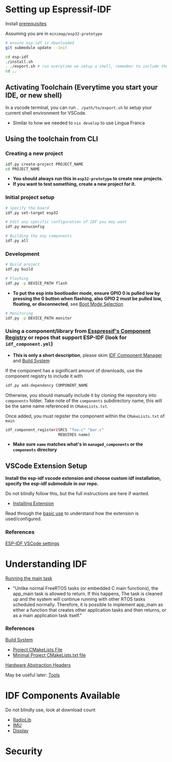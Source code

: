 # Setting up Espressif-IDF
Install [prerequisites](https://docs.espressif.com/projects/esp-idf/en/latest/esp32/get-started/linux-macos-setup.html#step-1-install-prerequisites)

Assuming you are in `minimap/esp32-prototype`
```bash
# ensure esp-idf is downloaded
git submodule update --init

cd esp-idf
./install.sh
. ./export.sh # run everytime we setup a shell, remember to include the absolute path to export.sh!!!
cd ..
```

## Activating Toolchain (Everytime you start your IDE, or new shell)
In a vscode terminal, you can run `. /path/to/export.sh` to setup your current shell environment for VSCode.
- Similar to how we needed to `nix develop` to use Lingua Franca

## Using the toolchain from CLI
### Creating a new project
```bash
idf.py create-project PROJECT_NAME
cd PROJECT_NAME
```
- **You should always run this in `esp32-prototype` to create new projects.**
- **If you want to test something, create a new project for it.**

### Initial project setup
```bash
# Specify the board
idf.py set-target esp32

# Edit any specific configuration of IDF you may want
idf.py menuconfig

# Building the esp components
idf.py all
```

### Development
```bash
# Build project
idf.py build

# Flashing
idf.py -p DEVICE_PATH flash
```
- **To put the esp into bootloader mode, ensure GPIO 0 is pulled low by pressing the 0 button when flashing, also GPIO 2 must be pulled low, floating, or disconnected**, see [Boot Mode Selection](https://docs.espressif.com/projects/esptool/en/latest/esp32/advanced-topics/boot-mode-selection.html#boot-mode-selection)

```bash
# Monitoring
idf.py -p DEVICE_PATH monitor
```

### Using a component/library from [Esspressif's Component Registry](https://components.espressif.com/) or repos that support ESP-IDF (look for `idf_component.yml`)
- **This is only a short description**, please skim [IDF Component Manager](https://docs.espressif.com/projects/esp-idf/en/stable/esp32/api-guides/tools/idf-component-manager.html#idf-component-manager) and [Build System](https://docs.espressif.com/projects/esp-idf/en/latest/esp32/api-guides/build-system.html) 

If the component has a significant amount of downloads, use the component registry to include it with
```bash
idf.py add-dependency COMPONENT_NAME
```
Otherwise, you should manually include it by cloning the repository into `components` folder. Take note of the `components` subdirectory name, this will be the same name referenced in `CMakeLists.txt`.

Once added, you must register the component within the `CMakeLists.txt` of `main`

```bash
idf_component_register(SRCS "foo.c" "bar.c"
                       REQUIRES name)
```
- **Make sure `name` matches what's in `managed_components` or the `components` directory**

## VSCode Extension Setup
**Install the esp-idf vscode extension and choose custom idf installation, specify the esp-idf submodule in our repo.**

Do not blindly follow this, but the full instructions are here if wanted.
- [Installing Extension](https://github.com/espressif/vscode-esp-idf-extension/blob/master/docs/tutorial/install.md)

Read through the [basic use](https://github.com/espressif/vscode-esp-idf-extension/blob/master/docs/tutorial/basic_use.md) to understand how the extension is used/configured.

### References
[ESP-IDF VSCode settings](https://github.com/espressif/vscode-esp-idf-extension/blob/master/docs/SETTINGS.md)

# Understanding IDF
[Running the main task](https://docs.espressif.com/projects/esp-idf/en/latest/esp32/api-guides/startup.html#running-the-main-task)
- "Unlike normal FreeRTOS tasks (or embedded C main functions), the app_main task is allowed to return. If this happens, The task is cleaned up and the system will continue running with other RTOS tasks scheduled normally. Therefore, it is possible to implement app_main as either a function that creates other application tasks and then returns, or as a main application task itself."

### References
[Build System](https://docs.espressif.com/projects/esp-idf/en/latest/esp32/api-guides/build-system.html)
- [Project CMakeLists File](https://docs.espressif.com/projects/esp-idf/en/latest/esp32/api-guides/build-system.html#example-project)
- [Minimal Project CMakeLists.txt file](https://docs.espressif.com/projects/esp-idf/en/latest/esp32/api-guides/build-system.html#minimal-example-cmakelists)

[Hardware Abstraction Headers](https://docs.espressif.com/projects/esp-idf/en/stable/esp32/api-guides/hardware-abstraction.html?highlight=reset%20pin#id1)

May be useful later: [Tools](https://docs.espressif.com/projects/esp-idf/en/latest/esp32/api-guides/tools/idf-tools.html)

# IDF Components Available
Do not blindly use, look at download count
- [RadioLib](https://components.espressif.com/components/jgromes/radiolib/versions/7.1.0)
- [IMU](https://components.espressif.com/components/truita/mpu9250/versions/1.0.1)
- [Display](https://components.espressif.com/components/espressif/esp_lcd_gc9a01/versions/2.0.0)

# Security
